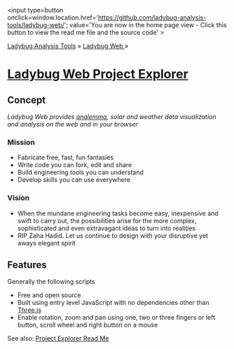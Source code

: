 ﻿<span style=display:none; >[You are now in a GitHub source code view - click this link to view the home page]( http://ladybug-analysis-tools.github.io/ladybug-web/ "View file as a web page." ) </span>
<input type=button onclick=window.location.href='https://github.com/ladybug-analysis-tools/ladybug-web/'; 
value='You are now in the home page view - Click this button to view the read me file and the source code' >

[Ladybug Analysis Tools]( http://ladybug-analysis-tools.github.io/ ) » [Ladybug Web ]( http://ladybug-analysis-tools.github.io/ladybug-web/ ) »

[Ladybug Web Project Explorer]( http://ladybug-analysis-tools.github.io/ladybug-web/ladybug-web-via-github-api-r2.html )
===

## Concept

_Ladybug Web provides [analemma]( https://en.wikipedia.org/wiki/Analemma ), solar and weather data visualization and analysis on the web and in your browser_


### Mission

* Fabricate free, fast, fun fantasies
* Write code you can fork, edit and share
* Build engineering tools you can understand
* Develop skills you can use everywhere

### Vision

* When the mundane engineering tasks become easy, inexpensive and swift to carry out, 
the possibilities arise for the more complex, sophisticated and even extravagant ideas to turn into realities
* RIP Zaha Hadid. Let us continue to design with your disruptive yet aways elegant spirit


## Features

Generally the following scripts

* Free and open source
* Built using entry level JavaScript with no dependencies other than [Three.js]( http://threejs.org)
* Enable rotation, zoom and pan using one, two or three fingers or left button, scroll wheel and right button on a mouse

See also: [Project Explorer Read Me]( #./project-explorer-readme.md )

